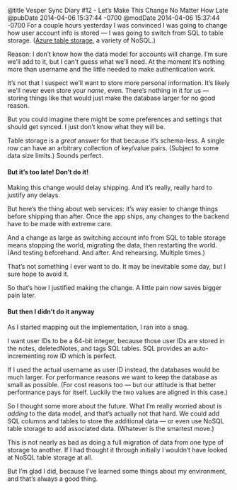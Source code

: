 @title Vesper Sync Diary #12 - Let’s Make This Change No Matter How Late
@pubDate 2014-04-06 15:37:44 -0700
@modDate 2014-04-06 15:37:44 -0700
For a couple hours yesterday I was convinced I was going to change how user account info is stored — I was going to switch from SQL to table storage. ([Azure table storage](http://azure.microsoft.com/en-us/documentation/articles/storage-nodejs-how-to-use-table-storage/), a variety of NoSQL.)

Reason: I don’t know how the data model for accounts will change. I’m sure we’ll add to it, but I can’t guess what we’ll need. At the moment it’s nothing more than username and the little needed to make authentication work.

It’s not that I suspect we’ll want to store more personal information. It’s likely we’ll never even store your *name*, even. There’s nothing in it for us — storing things like that would just make the database larger for no good reason.

But you could imagine there might be some preferences and settings that should get synced. I just don’t know what they will be.

Table storage is a *great* answer for that because it’s schema-less. A single row can have an arbitrary collection of key/value pairs. (Subject to some data size limits.) Sounds perfect.

#### But it’s too late! Don’t do it!

Making this change would delay shipping. And it’s really, really hard to justify any delays.

But here’s the thing about web services: it’s way easier to change things before shipping than after. Once the app ships, any changes to the backend have to be made with extreme care.

And a change as large as switching account info from SQL to table storage means stopping the world, migrating the data, then restarting the world. (And testing beforehand. And after. And rehearsing. Multiple times.)

That’s not something I ever want to do. It may be inevitable some day, but I sure hope to avoid it.

So that’s how I justified making the change. A little pain now saves bigger pain later.

#### But then I didn’t do it anyway

As I started mapping out the implementation, I ran into a snag.

I want user IDs to be a 64-bit integer, because those user IDs are stored in the notes, deletedNotes, and tags SQL tables. SQL provides an auto-incrementing row ID which is perfect.

If I used the actual username as user ID instead, the databases would be much larger. For performance reasons we want to keep the database as small as possible. (For cost reasons too — but our attitude is that better performance pays for itself. Luckily the two values are aligned in this case.)

So I thought some more about the future. What I’m really worried about is *adding* to the data model, and that’s actually not that hard. We could add SQL columns and tables to store the additional data — or even use NoSQL table storage to add associated data. (Whatever is the smartest move.)

This is not nearly as bad as doing a full migration of data from one type of storage to another. If I had thought it through initially I wouldn’t have looked at NoSQL table storage at all.

But I’m glad I did, because I’ve learned some things about my environment, and that’s always a good thing.
